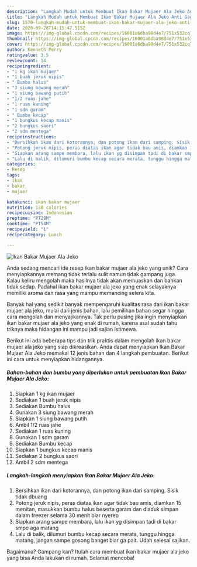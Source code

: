 ```yaml
---
description: "Langkah Mudah untuk Membuat Ikan Bakar Mujaer Ala Jeko Anti Gagal"
title: "Langkah Mudah untuk Membuat Ikan Bakar Mujaer Ala Jeko Anti Gagal"
slug: 1570-langkah-mudah-untuk-membuat-ikan-bakar-mujaer-ala-jeko-anti-gagal
date: 2020-09-28T14:15:47.515Z
image: https://img-global.cpcdn.com/recipes/16001a6dba98d4e7/751x532cq70/ikan-bakar-mujaer-ala-jeko-foto-resep-utama.jpg
thumbnail: https://img-global.cpcdn.com/recipes/16001a6dba98d4e7/751x532cq70/ikan-bakar-mujaer-ala-jeko-foto-resep-utama.jpg
cover: https://img-global.cpcdn.com/recipes/16001a6dba98d4e7/751x532cq70/ikan-bakar-mujaer-ala-jeko-foto-resep-utama.jpg
author: Kenneth Perry
ratingvalue: 3.5
reviewcount: 14
recipeingredient:
- "1 kg ikan mujaer"
- "1 buah jeruk nipis"
- " Bumbu halus"
- "3 siung bawang merah"
- "1 siung bawang putih"
- "1/2 ruas jahe"
- "1 ruas kuning"
- "1 sdm garam"
- " Bumbu kecap"
- "1 bungkus kecap manis"
- "2 bungkus saori"
- "2 sdm mentega"
recipeinstructions:
- "Bersihkan ikan dari kotorannya, dan potong ikan dari samping. Sisik tidak dbuang"
- "Potong jeruk nipis, peras diatas ikan agar tidak bau amis, diamkan 15 menitan, masukkan bumbu halus beserta garam dan diaduk simpan dalam freezer selama 30 menit biar nyerep"
- "Siapkan arang sampe membara, lalu ikan yg disimpan tadi di bakar smpe aga matang"
- "Lalu di balik, dilumuri bumbu kecap secara merata, tunggu hingga matang, jangan sampe gosong banget biar ga pait. Udah selesai sajikan."
categories:
- Resep
tags:
- ikan
- bakar
- mujaer

katakunci: ikan bakar mujaer 
nutrition: 138 calories
recipecuisine: Indonesian
preptime: "PT28M"
cooktime: "PT54M"
recipeyield: "1"
recipecategory: Lunch

---
```



![Ikan Bakar Mujaer Ala Jeko](https://img-global.cpcdn.com/recipes/16001a6dba98d4e7/751x532cq70/ikan-bakar-mujaer-ala-jeko-foto-resep-utama.jpg)

Anda sedang mencari ide resep ikan bakar mujaer ala jeko yang unik? Cara menyiapkannya memang tidak terlalu sulit namun tidak gampang juga. Kalau keliru mengolah maka hasilnya tidak akan memuaskan dan bahkan tidak sedap. Padahal ikan bakar mujaer ala jeko yang enak selayaknya memiliki aroma dan rasa yang mampu memancing selera kita.



Banyak hal yang sedikit banyak mempengaruhi kualitas rasa dari ikan bakar mujaer ala jeko, mulai dari jenis bahan, lalu pemilihan bahan segar hingga cara mengolah dan menyajikannya. Tak perlu pusing jika ingin menyiapkan ikan bakar mujaer ala jeko yang enak di rumah, karena asal sudah tahu triknya maka hidangan ini mampu jadi sajian istimewa.


Berikut ini ada beberapa tips dan trik praktis dalam mengolah ikan bakar mujaer ala jeko yang siap dikreasikan. Anda dapat menyiapkan Ikan Bakar Mujaer Ala Jeko memakai 12 jenis bahan dan 4 langkah pembuatan. Berikut ini cara untuk menyiapkan hidangannya.

<!--inarticleads1-->

##### Bahan-bahan dan bumbu yang diperlukan untuk pembuatan Ikan Bakar Mujaer Ala Jeko:

1. Siapkan 1 kg ikan mujaer
1. Sediakan 1 buah jeruk nipis
1. Sediakan  Bumbu halus
1. Gunakan 3 siung bawang merah
1. Siapkan 1 siung bawang putih
1. Ambil 1/2 ruas jahe
1. Sediakan 1 ruas kuning
1. Gunakan 1 sdm garam
1. Sediakan  Bumbu kecap
1. Siapkan 1 bungkus kecap manis
1. Sediakan 2 bungkus saori
1. Ambil 2 sdm mentega




<!--inarticleads2-->

##### Langkah-langkah menyiapkan Ikan Bakar Mujaer Ala Jeko:

1. Bersihkan ikan dari kotorannya, dan potong ikan dari samping. Sisik tidak dbuang
1. Potong jeruk nipis, peras diatas ikan agar tidak bau amis, diamkan 15 menitan, masukkan bumbu halus beserta garam dan diaduk simpan dalam freezer selama 30 menit biar nyerep
1. Siapkan arang sampe membara, lalu ikan yg disimpan tadi di bakar smpe aga matang
1. Lalu di balik, dilumuri bumbu kecap secara merata, tunggu hingga matang, jangan sampe gosong banget biar ga pait. Udah selesai sajikan.




Bagaimana? Gampang kan? Itulah cara membuat ikan bakar mujaer ala jeko yang bisa Anda lakukan di rumah. Selamat mencoba!

